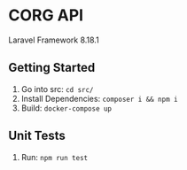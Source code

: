 # CORG API

Laravel Framework 8.18.1

## Getting Started

1. Go into src: `cd src/`
1. Install Dependencies: `composer i && npm i`
1. Build: `docker-compose up`

## Unit Tests

1. Run: `npm run test`
